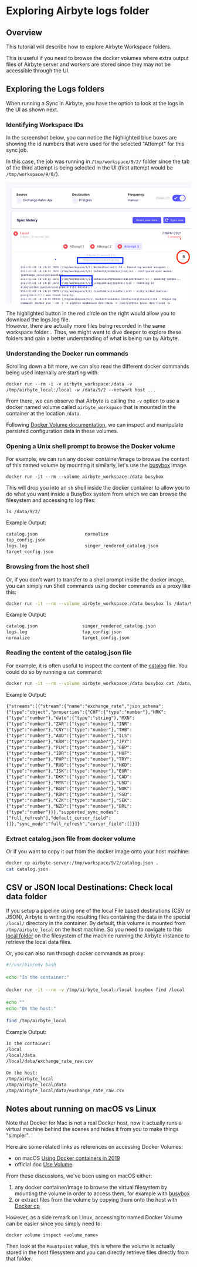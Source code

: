 # Exploring Airbyte logs folder

## Overview

This tutorial will describe how to explore Airbyte Workspace folders.

This is useful if you need to browse the docker volumes where extra output files of Airbyte server and workers are stored since they may not be accessible through the UI.

## Exploring the Logs folders

When running a Sync in Airbyte, you have the option to look at the logs in the UI as shown next.

### Identifying Workspace IDs

In the screenshot below, you can notice the highlighted blue boxes are showing the id numbers that were used for the selected "Attempt" for this sync job.

In this case, the job was running in `/tmp/workspace/9/2/` folder since the tab of the third attempt is being selected in the UI \(first attempt would be `/tmp/workspace/9/0/`\).

![](../.gitbook/assets/explore_logs.png)

The highlighted button in the red circle on the right would allow you to download the logs.log file.  
However, there are actually more files being recorded in the same workspace folder... Thus, we might want to dive deeper to explore these folders and gain a better understanding of what is being run by Airbyte.

### Understanding the Docker run commands

Scrolling down a bit more, we can also read the different docker commands being used internally are starting with:

```text
docker run --rm -i -v airbyte_workspace:/data -v /tmp/airbyte_local:/local -w /data/9/2 --network host ...
```

From there, we can observe that Airbyte is calling the `-v` option to use a docker named volume called `airbyte_workspace` that is mounted in the container at the location `/data`.

Following [Docker Volume documentation](https://docs.docker.com/storage/volumes/), we can inspect and manipulate persisted configuration data in these volumes.

### Opening a Unix shell prompt to browse the Docker volume

For example, we can run any docker container/image to browse the content of this named volume by mounting it similarly, let's use the [busybox](https://hub.docker.com/_/busybox) image.

```text
docker run -it --rm --volume airbyte_workspace:/data busybox
```

This will drop you into an `sh` shell inside the docker container to allow you to do what you want inside a BusyBox system from which we can browse the filesystem and accessing to log files:

```text
ls /data/9/2/
```

Example Output:

```text
catalog.json                  normalize                     tap_config.json
logs.log                      singer_rendered_catalog.json  target_config.json
```

### Browsing from the host shell

Or, if you don't want to transfer to a shell prompt inside the docker image, you can simply run Shell commands using docker commands as a proxy like this:

```bash
docker run -it --rm --volume airbyte_workspace:/data busybox ls /data/9/2
```

Example Output:

```text
catalog.json                 singer_rendered_catalog.json
logs.log                     tap_config.json
normalize                    target_config.json
```

### Reading the content of the catalog.json file

For example, it is often useful to inspect the content of the [catalog](beginners-guide-to-catalog.md) file. You could do so by running a `cat` command:

```bash
docker run -it --rm --volume airbyte_workspace:/data busybox cat /data/9/2/catalog.json
```

Example Output:

```text
{"streams":[{"stream":{"name":"exchange_rate","json_schema":{"type":"object","properties":{"CHF":{"type":"number"},"HRK":{"type":"number"},"date":{"type":"string"},"MXN":{"type":"number"},"ZAR":{"type":"number"},"INR":{"type":"number"},"CNY":{"type":"number"},"THB":{"type":"number"},"AUD":{"type":"number"},"ILS":{"type":"number"},"KRW":{"type":"number"},"JPY":{"type":"number"},"PLN":{"type":"number"},"GBP":{"type":"number"},"IDR":{"type":"number"},"HUF":{"type":"number"},"PHP":{"type":"number"},"TRY":{"type":"number"},"RUB":{"type":"number"},"HKD":{"type":"number"},"ISK":{"type":"number"},"EUR":{"type":"number"},"DKK":{"type":"number"},"CAD":{"type":"number"},"MYR":{"type":"number"},"USD":{"type":"number"},"BGN":{"type":"number"},"NOK":{"type":"number"},"RON":{"type":"number"},"SGD":{"type":"number"},"CZK":{"type":"number"},"SEK":{"type":"number"},"NZD":{"type":"number"},"BRL":{"type":"number"}}},"supported_sync_modes":["full_refresh"],"default_cursor_field":[]},"sync_mode":"full_refresh","cursor_field":[]}]}
```

### Extract catalog.json file from docker volume

Or if you want to copy it out from the docker image onto your host machine:

```bash
docker cp airbyte-server:/tmp/workspace/9/2/catalog.json .
cat catalog.json
```

## CSV or JSON local Destinations: Check local data folder

If you setup a pipeline using one of the local File based destinations \(CSV or JSON\), Airbyte is writing the resulting files containing the data in the special `/local/` directory in the container. By default, this volume is mounted from `/tmp/airbyte_local` on the host machine. So you need to navigate to this [local folder](file:///tmp/airbyte_local/) on the filesystem of the machine running the Airbyte instance to retrieve the local data files.

Or, you can also run through docker commands as proxy:

```bash
#!/usr/bin/env bash

echo "In the container:"

docker run -it --rm -v /tmp/airbyte_local:/local busybox find /local

echo ""
echo "On the host:"

find /tmp/airbyte_local
```

Example Output:

```text
In the container:
/local
/local/data
/local/data/exchange_rate_raw.csv

On the host:
/tmp/airbyte_local
/tmp/airbyte_local/data
/tmp/airbyte_local/data/exchange_rate_raw.csv
```

## Notes about running on macOS vs Linux

Note that Docker for Mac is not a real Docker host, now it actually runs a virtual machine behind the scenes and hides it from you to make things "simpler".

Here are some related links as references on accessing Docker Volumes:

* on macOS [Using Docker containers in 2019](https://stackoverflow.com/a/55648186)
* official doc [Use Volume](https://docs.docker.com/storage/volumes/#backup-restore-or-migrate-data-volumes)

From these discussions, we've been using on macOS either:

1. any docker container/image to browse the virtual filesystem by mounting the volume in order to access them, for example with [busybox](https://hub.docker.com/_/busybox)
2. or extract files from the volume by copying them onto the host with [Docker cp](https://docs.docker.com/engine/reference/commandline/cp/)

However, as a side remark on Linux, accessing to named Docker Volume can be easier since you simply need to:

```text
docker volume inspect <volume_name>
```

Then look at the `Mountpoint` value, this is where the volume is actually stored in the host filesystem and you can directly retrieve files directly from that folder.

